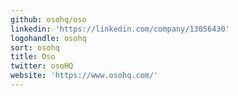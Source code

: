 ```yaml
---
github: osohq/oso
linkedin: 'https://linkedin.com/company/13056430'
logohandle: osohq
sort: osohq
title: Oso
twitter: osoHQ
website: 'https://www.osohq.com/'
---
```

